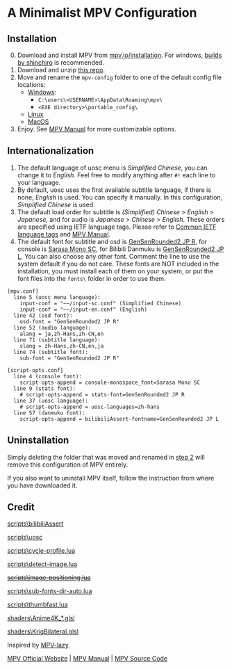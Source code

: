 # A Minimalist MPV Configuration

## Installation
0. Download and install MPV from [mpv.io/installation](https://mpv.io/installation/). For windows, [builds by shinchiro](https://github.com/shinchiro/mpv-winbuild-cmake/releases) is recommended.
1. Download and unzip [this repo](https://github.com/ajtn123/mpv-config/archive/refs/heads/main.zip).
2. Move and rename the `mpv-config` folder to one of the default config file locations:
   - [Windows](https://mpv.io/manual/master/#files-on-windows):
     - `C:\users\<USERNAME>\AppData\Roaming\mpv\`
     - `<EXE directory>\portable_config\`
   - [Linux](https://mpv.io/manual/master/#files)
   - [MacOS](https://mpv.io/manual/master/#files-on-macos)
3. Enjoy. See [MPV Manual](https://mpv.io/manual/master) for more customizable options.

## Internationalization
1. The default language of uosc menu is *Simplified Chinese*, you can change it to *English*. Feel free to modify anything after `#!` each line to your language.
2. By default, uosc uses the first available subtitle language, if there is none, *English* is used. You can specify it manually. In this configuration, *Simplified Chinese* is used.
3. The default load order for subtitle is *(Simplified) Chinese* > *English* > *Japanese*, and for audio is *Japanese* > *Chinese* > *English*. These orders are specified using IETF language tags. Please refer to [Common IETF language tags](https://gist.github.com/traysr/2001377) and [MPV Manual](https://mpv.io/manual/master/#options).
4. The default font for subtitle and osd is [GenSenRounded2 JP R](https://github.com/ButTaiwan/gensen-font), for console is [Sarasa Mono SC](https://github.com/be5invis/Sarasa-Gothic), for Bilibili Danmuku is [GenSenRounded2 JP L](https://github.com/ButTaiwan/gensen-font). You can also choose any other font. Comment the line to use the system default if you do not care. These fonts are NOT included in the installation, you must install each of them on your system, or put the font files into the `fonts\` folder in order to use them. 

```
[mpv.conf]
  line 5 (uosc menu language):
    input-conf = "~~/input-sc.conf" (Simplified Chinese)
    input-conf = "~~/input-en.conf" (English)
  line 42 (osd font):
    osd-font = "GenSenRounded2 JP R"
  line 52 (audio language):
    alang = ja,zh-Hans,zh-CN,en
  line 71 (subtitle language):
    slang = zh-Hans,zh-CN,en,ja
  line 74 (subtitle font):
    sub-font = "GenSenRounded2 JP R"

[script-opts.conf]
  line 4 (console font):
    script-opts-append = console-monospace_font=Sarasa Mono SC
  line 9 (stats font):
    # script-opts-append = stats-font=GenSenRounded2 JP R
  line 37 (uosc language):
    # script-opts-append = uosc-languages=zh-hans
  line 57 (danmuku font):
    script-opts-append = bilibiliAssert-fontname=GenSenRounded2 JP L
```

## Uninstallation
Simply deleting the folder that was moved and renamed in [step 2](#installation) will remove this configuration of MPV entirely.

If you also want to uninstall MPV itself, follow the instruction from where you have downloaded it.

## Credit
[scripts\bilibiliAssert](https://github.com/itKelis/MPV-Play-BiliBili-Comments)

[scripts\uosc](https://github.com/tomasklaen/uosc)

[scripts\cycle-profile.lua](https://github.com/CogentRedTester/mpv-scripts/blob/master/cycle-profile.lua)

[scripts\detect-image.lua](https://github.com/occivink/mpv-image-viewer/blob/master/scripts/detect-image.lua)

[~~scripts\image-positioning.lua~~](https://github.com/occivink/mpv-image-viewer/blob/master/scripts/image-positioning.lua)

[scripts\sub-fonts-dir-auto.lua](https://github.com/fbriere/mpv-scripts/blob/master/doc/sub-fonts-dir-auto.md)

[scripts\thumbfast.lua](https://github.com/po5/thumbfast)

[shaders\Anime4K_*.glsl](https://github.com/bloc97/Anime4K)

[shaders\KrigBilateral.glsl](https://github.com/awused/dotfiles/blob/master/mpv/.config/mpv/shaders/KrigBilateral.glsl)

Inspired by [MPV-lazy](https://github.com/hooke007/MPV_lazy).

[MPV Official Website](https://mpv.io/) | [MPV Manual](https://mpv.io/manual/master) | [MPV Source Code](https://github.com/mpv-player/mpv)